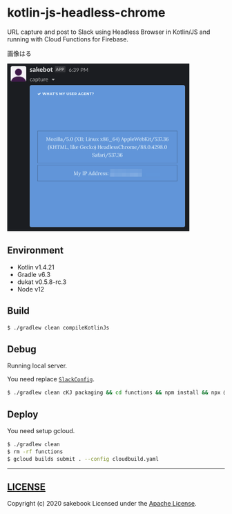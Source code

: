 # kotlin-js-headless-chrome

URL capture and post to Slack using Headless Browser in Kotlin/JS and running with Cloud Functions for Firebase.

画像はる

![image](https://raw.githubusercontent.com/sakebook/kotlin-js-headless-chrome/master/art/capture.png)

## Environment
- Kotlin v1.4.21
- Gradle v6.3
- dukat v0.5.8-rc.3
- Node v12

## Build

```sh
$ ./gradlew clean compileKotlinJs
```

## Debug

Running local server.

You need replace [`SlackConfig`](https://github.com/sakebook/kotlin-js-headless-chrome/blob/master/src/main/kotlin/main.kt#L12).

```sh
$ ./gradlew clean cKJ packaging && cd functions && npm install && npx @google-cloud/functions-framework --target=capture ; cd -
```

## Deploy

You need setup gcloud.

```sh
$ ./gradlew clean 
$ rm -rf functions
$ gcloud builds submit . --config cloudbuild.yaml
```

---

## [LICENSE](https://github.com/sakebook/kotlin-js-headless-chrome/blob/master/LICENSE)
Copyright (c) 2020 sakebook Licensed under the [Apache License](https://github.com/sakebook/kotlin-js-headless-chrome/blob/master/LICENSE).
